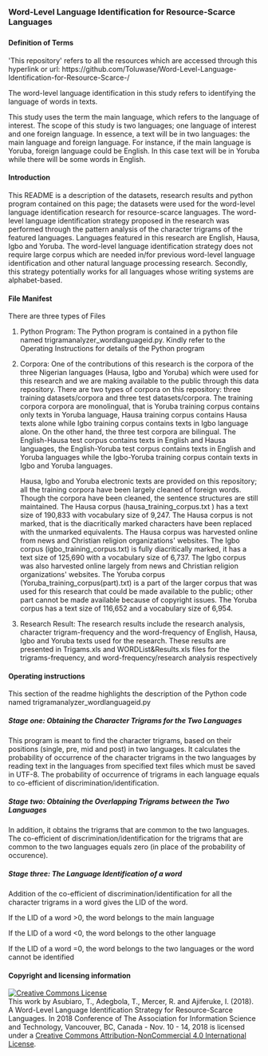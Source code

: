 # <h3>Word-Level Language Identification for Resource-Scarce Languages<h3> 
<h4>Definition of Terms</h4>
<p>'This repository' refers to all the resources which are accessed through this hyperlink or url: https://github.com/Toluwase/Word-Level-Language-Identification-for-Resource-Scarce-/</p>
  <p>The word-level language identification in this study refers to identifying the language of words in texts.</p>
  <p> This study uses the term the main language, which refers to the language of interest. The scope of this study is two languages; one language of interest and one foreign language. In essence, a text will be in two languages: the main language and foreign language. For instance, if the main language is Yoruba, foreign language could be English. In this case text will be in Yoruba while there will be some words in English.</p>
<h4>Introduction</h4>
<p>This README is a description of the datasets, research results and python program contained on this page; the datasets were used for the word-level language identification research for resource-scarce languages. The word-level language identification strategy proposed in the research was performed through the pattern analysis of the character trigrams of the featured languages. Languages featured in this research are English, Hausa, Igbo and Yoruba. The word-level language identification strategy does not require large corpus which are needed in/for previous word-level language identification and other natural language processing research. Secondly, this strategy potentially works for all languages whose writing systems are alphabet-based.</p> 
<h4>File Manifest</h4>
<p>There are three types of Files</p>
<ol>
  <li>Python Program: The Python program is contained in a python file named trigramanalyzer_wordlanguageid.py. Kindly refer to the Operating Instructions for details of the Python program</li>
  <li><p>Corpora: One of the contributions of this research is the corpora of the three Nigerian languages (Hausa, Igbo and Yoruba) which were used for this research and we are making available to the public through this data repository. There are two types of corpora on this repository: three training datasets/corpora and three test datasets/corpora. The training corpora corpora are monolingual, that is Yoruba training corpus contains only texts in Yoruba language, Hausa training corpus contains Hausa texts alone while Igbo training corpus contains texts in Igbo language alone. On the other hand, the three test corpora are bilingual. The English-Hausa test corpus contains texts in English and Hausa languages, the English-Yoruba test corpus contains texts in English and Yoruba languages while the Igbo-Yoruba training corpus contain texts in Igbo and Yoruba languages. </p>
<p>Hausa, Igbo and Yoruba electronic texts are provided on this repository; all the training corpora have been largely cleaned of foreign words. Though the corpora have been cleaned, the sentence structures are still maintained. The Hausa corpus (hausa_training_corpus.txt ) has a text size of 190,833 with vocabulary size of 9,247. The Hausa corpus is not marked, that is the diacritically marked characters have been replaced with the unmarked equivalents. The Hausa corpus was harvested online from news and Christian religion organizations' websites. The Igbo corpus (igbo_training_corpus.txt) is fully diacritically marked, it has a text size of 125,690 with a vocabulary size of 6,737. The Igbo corpus  was also harvested online largely from news and Christian religion organizations' websites. The Yoruba corpus (Yoruba_training_corpus(part).txt) is a part of the larger corpus that was used for this research that could be made available to the public; other part cannot be made available because of copyright issues. The Yoruba corpus has a text size of 116,652 and a vocabulary size of 6,954.</p> </li>
  <li>Research Result: The research results include the research analysis, character trigram-frequency and the word-frequency of English, Hausa, Igbo and Yoruba texts used for the research. These results are presented in Trigams.xls and WORDList&Results.xls files for the trigrams-frequency, and word-frequency/research analysis respectively</li>
</ol>
<h4>Operating instructions</h4>
  <p>This section of the readme highlights the description of the Python code named trigramanalyzer_wordlanguageid.py</p>
  <h5>Stage one: Obtaining the Character Trigrams for the Two Languages</h5>
<p>This program is meant to find the character trigrams, based on their positions (single, pre, mid and post) in two languages.
It calculates the probability of occurrence of the character trigrams in the two languages by reading text in the languages from specified text files which must be saved in UTF-8. The probability of occurrence of trigrams in each language equals to co-efficient of discrimination/identification.</p>
  <h5>Stage two: Obtaining the Overlapping Trigrams between the Two Languages</h5>
<p>In addition, it obtains the trigrams that are common to the two languages. The co-efficient of discrimination/identification for the trigrams that are common to the two languages equals zero (in place of the probability of occurence). </p>
  <h5>Stage three: The Language Identification of a word</h5> 
 <p>Addition of the co-efficient of discrimination/identification for all the character trigrams in a word gives the LID of the word.</p>
    <p>If the LID of a word >0, the word belongs to the main language </p>
    <p>If the LID of a word <0, the word belongs to the other language </p>
    <p>If the LID of a word =0, the word belongs to the two languages or the word cannot be identified</p>
<h4>Copyright and licensing information</h4>
<p><a rel="license" href="http://creativecommons.org/licenses/by-nc/4.0/"><img alt="Creative Commons License" style="border-width:0" src="https://i.creativecommons.org/l/by-nc/4.0/88x31.png" /></a><br />This work by <span xmlns:cc="http://creativecommons.org/ns#" property="cc:attributionName">Asubiaro, T., Adegbola, T., Mercer, R. and Ajiferuke, I. (2018). A Word-Level Language Identification Strategy for Resource-Scarce Languages. In 2018 Conference of The Association for Information Science and Technology, Vancouver, BC, Canada - Nov. 10 - 14, 2018</span> is licensed under a <a rel="license" href="http://creativecommons.org/licenses/by-nc/4.0/">Creative Commons Attribution-NonCommercial 4.0 International License</a>.</p>


